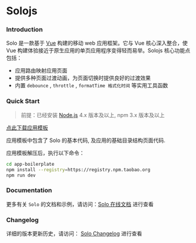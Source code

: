 # Solojs

### Introduction

Solo 是一款基于 [Vue](http://cn.vuejs.org) 构建的移动 web 应用框架。它与 Vue 核心深入整合，使 Vue 构建体验接近于原生应用的单页应用程序变得轻而易举。Solojs 核心功能点包括：

- 应用路由映射应用页面
- 提供多种页面过渡动画，为页面切换时提供良好的过渡效果
- 内置 `debounce` , `throttle` , `formatTime 格式化时间` 等实用工具函数



### Quick Start

> 前提：已经安装 [Node.js](https://nodejs.org/en/) 4.x 版本及以上, npm 3.x 版本及以上

[点此下载应用模板](http://kk5.landray.com.cn:6789/solo#get-started)

应用模板中包含了 Solo 的基本代码, 及应用的基础目录结构页面代码.

应用模板解压后，执行以下命令：

``` Bash
cd app-boilerplate
npm install --registry=https://registry.npm.taobao.org
npm run dev
```

### Documentation

更多有关 `Solo` 的文档和示例，请访问：[Solo 在线文档](http://kk5.landray.com.cn:6789/solo/index.html) 进行查看



### Changelog

详细的版本更新历史，请访问： [Solo Changelog](http://kk5.landray.com.cn:6789/solo/index.html) 进行查看
